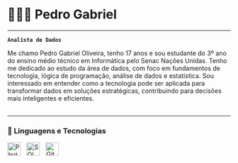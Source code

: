 # 🧑🏻‍💻 Pedro Gabriel

---

**`Analista de Dados`**

Me chamo Pedro Gabriel Oliveira, tenho 17 anos e sou estudante do 3º ano do ensino médio técnico em Informática pelo Senac Nações Unidas. Tenho me dedicado ao estudo da área de dados, com foco em fundamentos de tecnologia, lógica de programação, análise de dados e estatística. Sou interessado em entender como a tecnologia pode ser aplicada para transformar dados em soluções estratégicas, contribuindo para decisões mais inteligentes e eficientes.
<br/>
<br/>

---

### 🤖 Linguagens e Tecnologias

<img 
    align="left" 
    alt="Phyton"
    title="Phyton" 
    width="30px" 
    style="padding-right: 10px;" 
    src="https://cdn.jsdelivr.net/gh/devicons/devicon@latest/icons/python/python-original.svg" 
/>

<img 
    align="left" 
    alt="SQL" 
    title="SQL"
    width="30px" 
    style="padding-right: 10px;" 
    src="https://cdn.jsdelivr.net/gh/devicons/devicon@latest/icons/threedsmax/threedsmax-original.svg"
/>

<img 
    align="left" 
    alt="Git" 
    title="Git"
    width="30px" 
    style="padding-right: 10px;" 
    src="https://cdn.jsdelivr.net/gh/devicons/devicon@latest/icons/git/git-original.svg" 
/>

<br/>
<br/>

